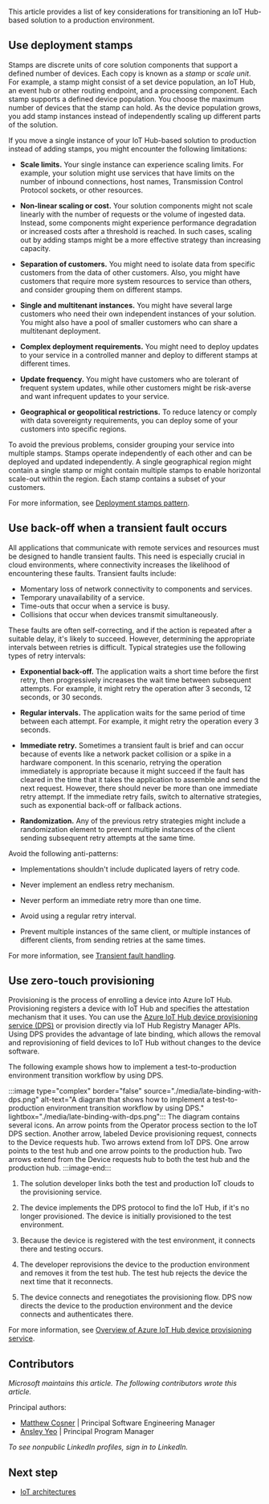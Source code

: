 This article provides a list of key considerations for transitioning an IoT Hub-based solution to a production environment.

## Use deployment stamps

Stamps are discrete units of core solution components that support a defined number of devices. Each copy is known as a *stamp* or *scale unit*. For example, a stamp might consist of a set device population, an IoT Hub, an event hub or other routing endpoint, and a processing component. Each stamp supports a defined device population. You choose the maximum number of devices that the stamp can hold. As the device population grows, you add stamp instances instead of independently scaling up different parts of the solution.

If you move a single instance of your IoT Hub-based solution to production instead of adding stamps, you might encounter the following limitations:

- **Scale limits.** Your single instance can experience scaling limits. For example, your solution might use services that have limits on the number of inbound connections, host names, Transmission Control Protocol sockets, or other resources.

- **Non-linear scaling or cost.** Your solution components might not scale linearly with the number of requests or the volume of ingested data. Instead, some components might experience performance degradation or increased costs after a threshold is reached. In such cases, scaling out by adding stamps might be a more effective strategy than increasing capacity.

- **Separation of customers.** You might need to isolate data from specific customers from the data of other customers. Also, you might have customers that require more system resources to service than others, and consider grouping them on different stamps.

- **Single and multitenant instances.** You might have several large customers who need their own independent instances of your solution. You might also have a pool of smaller customers who can share a multitenant deployment.

- **Complex deployment requirements.** You might need to deploy updates to your service in a controlled manner and deploy to different stamps at different times.

- **Update frequency.** You might have customers who are tolerant of frequent system updates, while other customers might be risk-averse and want infrequent updates to your service.

- **Geographical or geopolitical restrictions.** To reduce latency or comply with data sovereignty requirements, you can deploy some of your customers into specific regions.

To avoid the previous problems, consider grouping your service into multiple stamps. Stamps operate independently of each other and can be deployed and updated independently. A single geographical region might contain a single stamp or might contain multiple stamps to enable horizontal scale-out within the region. Each stamp contains a subset of your customers.

For more information, see [Deployment stamps pattern](/azure/architecture/patterns/deployment-stamp).

## Use back-off when a transient fault occurs

All applications that communicate with remote services and resources must be designed to handle transient faults. This need is especially crucial in cloud environments, where connectivity increases the likelihood of encountering these faults. Transient faults include:

- Momentary loss of network connectivity to components and services.
- Temporary unavailability of a service.
- Time-outs that occur when a service is busy.
- Collisions that occur when devices transmit simultaneously.

These faults are often self-correcting, and if the action is repeated after a suitable delay, it's likely to succeed. However, determining the appropriate intervals between retries is difficult. Typical strategies use the following types of retry intervals:

- **Exponential back-off.** The application waits a short time before the first retry, then progressively increases the wait time between subsequent attempts. For example, it might retry the operation after 3 seconds, 12 seconds, or 30 seconds.

- **Regular intervals.** The application waits for the same period of time between each attempt. For example, it might retry the operation every 3 seconds.

- **Immediate retry.** Sometimes a transient fault is brief and can occur because of events like a network packet collision or a spike in a hardware component. In this scenario, retrying the operation immediately is appropriate because it might succeed if the fault has cleared in the time that it takes the application to assemble and send the next request. However, there should never be more than one immediate retry attempt. If the immediate retry fails, switch to alternative strategies, such as exponential back-off or fallback actions.

- **Randomization.** Any of the previous retry strategies might include a randomization element to prevent multiple instances of the client sending subsequent retry attempts at the same time.

Avoid the following anti-patterns:

- Implementations shouldn't include duplicated layers of retry code.

- Never implement an endless retry mechanism.

- Never perform an immediate retry more than one time.

- Avoid using a regular retry interval.

- Prevent multiple instances of the same client, or multiple instances of different clients, from sending retries at the same times.

For more information, see [Transient fault handling](/azure/architecture/best-practices/transient-faults).

## Use zero-touch provisioning

Provisioning is the process of enrolling a device into Azure IoT Hub. Provisioning registers a device with IoT Hub and specifies the attestation mechanism that it uses. You can use the [Azure IoT Hub device provisioning service (DPS)](/azure/iot-dps/) or provision directly via IoT Hub Registry Manager APIs. Using DPS provides the advantage of late binding, which allows the removal and reprovisioning of field devices to IoT Hub without changes to the device software.

The following example shows how to implement a test-to-production environment transition workflow by using DPS.

:::image type="complex" border="false" source="./media/late-binding-with-dps.png" alt-text="A diagram that shows how to implement a test-to-production environment transition workflow by using DPS." lightbox="./media/late-binding-with-dps.png":::
   The diagram contains several icons. An arrow points from the Operator process section to the IoT DPS section. Another arrow, labeled Device provisioning request, connects to the Device requests hub. Two arrows extend from IoT DPS. One arrow points to the test hub and one arrow points to the production hub. Two arrows extend from the Device requests hub to both the test hub and the production hub.
:::image-end:::

1. The solution developer links both the test and production IoT clouds to the provisioning service.

1. The device implements the DPS protocol to find the IoT Hub, if it's no longer provisioned. The device is initially provisioned to the test environment.

1. Because the device is registered with the test environment, it connects there and testing occurs.

1. The developer reprovisions the device to the production environment and removes it from the test hub. The test hub rejects the device the next time that it reconnects.

1. The device connects and renegotiates the provisioning flow. DPS now directs the device to the production environment and the device connects and authenticates there.

For more information, see [Overview of Azure IoT Hub device provisioning service](/azure/iot-dps/about-iot-dps#provisioning-process).

## Contributors

*Microsoft maintains this article. The following contributors wrote this article.*

Principal authors:

- [Matthew Cosner](https://www.linkedin.com/in/matthew-cosner-447843225/) | Principal Software Engineering Manager
- [Ansley Yeo](https://www.linkedin.com/in/ansleyyeo/) | Principal Program Manager

*To see nonpublic LinkedIn profiles, sign in to LinkedIn.*

## Next step

- [IoT architectures](/azure/architecture/browse/?azure_categories=iot)
